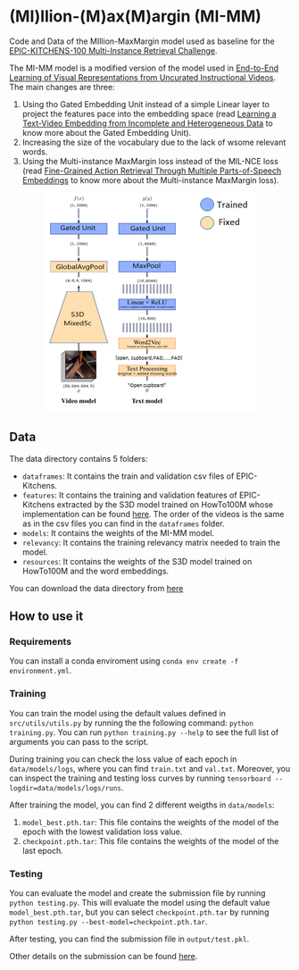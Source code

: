 # (MI)llion-(M)ax(M)argin (MI-MM)
Code and Data of the MIllion-MaxMargin model used as baseline for the [EPIC-KITCHENS-100 Multi-Instance Retrieval Challenge](https://competitions.codalab.org/competitions/26138#learn_the_details).

The MI-MM model is a modified version of the model used in [End-to-End Learning of Visual Representations from Uncurated Instructional Videos](https://www.di.ens.fr/willow/research/mil-nce/). The main changes are three:
1) Using tho Gated Embedding Unit instead of a simple Linear layer to project the features pace into the embedding space (read [Learning a Text-Video Embedding from
Incomplete and Heterogeneous Data](https://arxiv.org/pdf/1804.02516.pdf) to know more about the Gated Embedding Unit).
2) Increasing the size of the vocabulary due to the lack of wsome relevant words.
3) Using the Multi-instance MaxMargin loss instead of the MIL-NCE loss (read [Fine-Grained Action Retrieval Through Multiple Parts-of-Speech Embeddings](https://arxiv.org/pdf/1908.03477.pdf) to know more about the Multi-instance MaxMargin loss).

<p align="center">
  <img width="378" height="393" src="https://github.com/adrianofragomeni/MI-MM/blob/main/img/model.png?raw=true">
</p>

## Data
The data directory contains 5 folders:
* `dataframes`: It contains the train and validation csv files of EPIC-Kitchens.
* `features`: It contains the training and validation features of EPIC-Kitchens extracted by the S3D model trained on HowTo100M whose implementation can be found [here](https://github.com/antoine77340/S3D_HowTo100M). The order of the videos is the same as in the csv files you can find in the `dataframes` folder.
* `models`: It contains the weights of the MI-MM model.
* `relevancy`: It contains the training relevancy matrix needed to train the model.
* `resources`: It contains the weights of the S3D model trained on HowTo100M and the word embeddings.

You can download the data directory from [here](https://www.dropbox.com/scl/fo/gx1p1m78s8jn4awmn6ry9/h?dl=0&rlkey=29abpuqw8tv7xifd9r2yktvso)

## How to use it

### Requirements
You can install a conda enviroment using `conda env create -f environment.yml`.

### Training
You can train the model using the default values defined in `src/utils/utils.py` by running the the following command: `python training.py`. You can run `python training.py --help` to see the full list of arguments you can pass to the script.

During training you can check the loss value of each epoch in `data/models/logs`, where you can find `train.txt` and `val.txt`. Moreover, you can inspect the training and testing loss curves by running `tensorboard --logdir=data/models/logs/runs`.

After training the model, you can find 2 different weigths in `data/models`:
1) `model_best.pth.tar`: This file contains the weights of the model of the epoch with the lowest validation loss value.
2) `checkpoint.pth.tar`: This file contains the weights of the model of the last epoch.

### Testing
You can evaluate the model and create the submission file by running `python testing.py`. This will evaluate the model using the default value `model_best.pth.tar`, but you can select `checkpoint.pth.tar` by running `python testing.py --best-model=checkpoint.pth.tar`.

After testing, you can find the submission file in `output/test.pkl`.

Other details on the submission can be found [here](https://github.com/epic-kitchens/C5-Multi-Instance-Retrieval).
